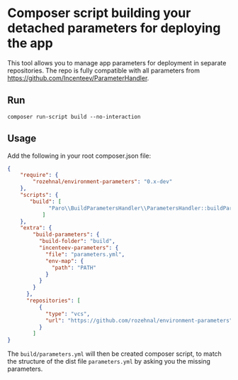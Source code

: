 # Composer script building your detached parameters for deploying the app

This tool allows you to manage app parameters for deployment in separate repositories. The repo is fully 
compatible with all parameters from https://github.com/Incenteev/ParameterHandler.

## Run
``composer run-script build --no-interaction``

## Usage

Add the following in your root composer.json file:

```json
{
    "require": {
        "rozehnal/environment-parameters": "0.x-dev"
    },
    "scripts": {
       "build": [
             "Paro\\BuildParametersHandler\\ParametersHandler::buildParameters"
           ]
    },
    "extra": {
        "build-parameters": {
          "build-folder": "build",
          "incenteev-parameters": {
            "file": "parameters.yml",
            "env-map": {
              "path": "PATH"
            }
          }
        }
      },
      "repositories": [
          {
            "type": "vcs",
            "url": "https://github.com/rozehnal/environment-parameters"
          }
        ]
}
```

The ``build/parameters.yml`` will then be created
composer script, to match the structure of the dist file ``parameters.yml``
by asking you the missing parameters.